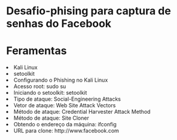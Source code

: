 # Desafio-phising para captura de senhas do Facebook

# Feramentas
<li>Kali Linux</li>
<li>setoolkit

<li>Configurando o Phishing no Kali Linux</li>
<li>Acesso root: sudo su</li>
<li>Iniciando o setoolkit: setoolkit</li>
<li>Tipo de ataque: Social-Engineering Attacks</li>
<li>Vetor de ataque: Web Site Attack Vectors</li>
<li>Método de ataque: Credential Harvester Attack Method</li> 
<li>Método de ataque: Site Cloner</li>
<li>Obtendo o endereço da máquina: ifconfig</li>
<li>URL para clone: http://www.facebook.com</li>
